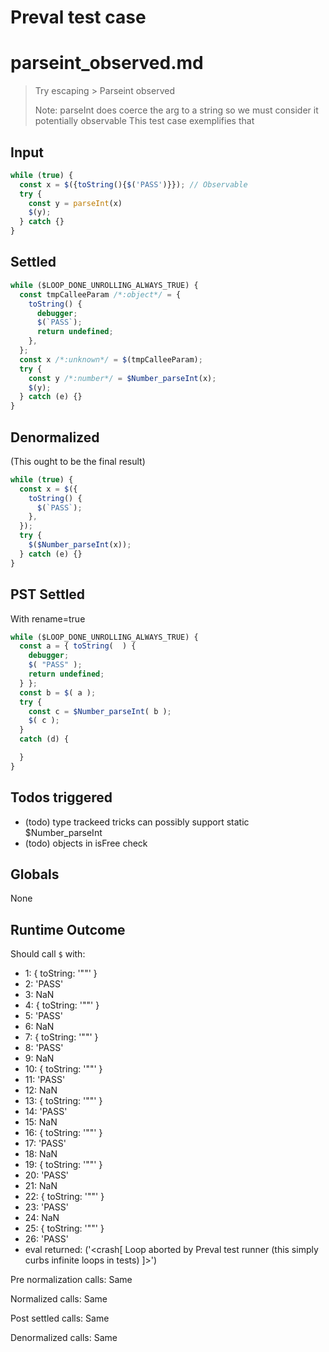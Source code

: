 # Preval test case

# parseint_observed.md

> Try escaping > Parseint observed
>
> Note: parseInt does coerce the arg to a string so we must consider it potentially observable
> This test case exemplifies that

## Input

`````js filename=intro
while (true) {
  const x = $({toString(){$('PASS')}}); // Observable
  try {
    const y = parseInt(x)
    $(y);
  } catch {}
}
`````


## Settled


`````js filename=intro
while ($LOOP_DONE_UNROLLING_ALWAYS_TRUE) {
  const tmpCalleeParam /*:object*/ = {
    toString() {
      debugger;
      $(`PASS`);
      return undefined;
    },
  };
  const x /*:unknown*/ = $(tmpCalleeParam);
  try {
    const y /*:number*/ = $Number_parseInt(x);
    $(y);
  } catch (e) {}
}
`````


## Denormalized
(This ought to be the final result)

`````js filename=intro
while (true) {
  const x = $({
    toString() {
      $(`PASS`);
    },
  });
  try {
    $($Number_parseInt(x));
  } catch (e) {}
}
`````


## PST Settled
With rename=true

`````js filename=intro
while ($LOOP_DONE_UNROLLING_ALWAYS_TRUE) {
  const a = { toString(  ) {
    debugger;
    $( "PASS" );
    return undefined;
  } };
  const b = $( a );
  try {
    const c = $Number_parseInt( b );
    $( c );
  }
  catch (d) {

  }
}
`````


## Todos triggered


- (todo) type trackeed tricks can possibly support static $Number_parseInt
- (todo) objects in isFree check


## Globals


None


## Runtime Outcome


Should call `$` with:
 - 1: { toString: '"<function>"' }
 - 2: 'PASS'
 - 3: NaN
 - 4: { toString: '"<function>"' }
 - 5: 'PASS'
 - 6: NaN
 - 7: { toString: '"<function>"' }
 - 8: 'PASS'
 - 9: NaN
 - 10: { toString: '"<function>"' }
 - 11: 'PASS'
 - 12: NaN
 - 13: { toString: '"<function>"' }
 - 14: 'PASS'
 - 15: NaN
 - 16: { toString: '"<function>"' }
 - 17: 'PASS'
 - 18: NaN
 - 19: { toString: '"<function>"' }
 - 20: 'PASS'
 - 21: NaN
 - 22: { toString: '"<function>"' }
 - 23: 'PASS'
 - 24: NaN
 - 25: { toString: '"<function>"' }
 - 26: 'PASS'
 - eval returned: ('<crash[ Loop aborted by Preval test runner (this simply curbs infinite loops in tests) ]>')

Pre normalization calls: Same

Normalized calls: Same

Post settled calls: Same

Denormalized calls: Same
